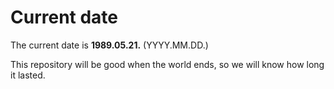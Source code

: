 # Current date

The current date is **1989.05.21.** (YYYY.MM.DD.)

This repository will be good when the world ends, so we will know how long it lasted.
